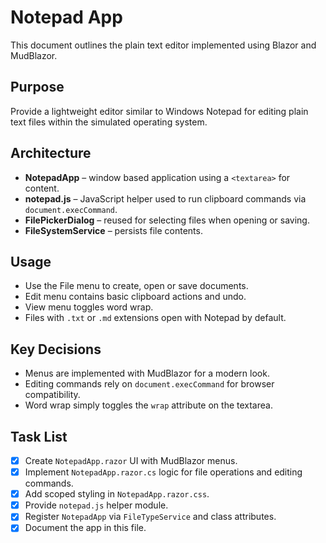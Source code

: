 # Notepad App

This document outlines the plain text editor implemented using Blazor and MudBlazor.

## Purpose
Provide a lightweight editor similar to Windows Notepad for editing plain text files within the simulated operating system.

## Architecture
- **NotepadApp** – window based application using a `<textarea>` for content.
- **notepad.js** – JavaScript helper used to run clipboard commands via `document.execCommand`.
- **FilePickerDialog** – reused for selecting files when opening or saving.
- **FileSystemService** – persists file contents.

## Usage
- Use the File menu to create, open or save documents.
- Edit menu contains basic clipboard actions and undo.
- View menu toggles word wrap.
- Files with `.txt` or `.md` extensions open with Notepad by default.

## Key Decisions
- Menus are implemented with MudBlazor for a modern look.
- Editing commands rely on `document.execCommand` for browser compatibility.
- Word wrap simply toggles the `wrap` attribute on the textarea.

## Task List
- [x] Create `NotepadApp.razor` UI with MudBlazor menus.
- [x] Implement `NotepadApp.razor.cs` logic for file operations and editing commands.
- [x] Add scoped styling in `NotepadApp.razor.css`.
- [x] Provide `notepad.js` helper module.
- [x] Register `NotepadApp` via `FileTypeService` and class attributes.
- [x] Document the app in this file.

